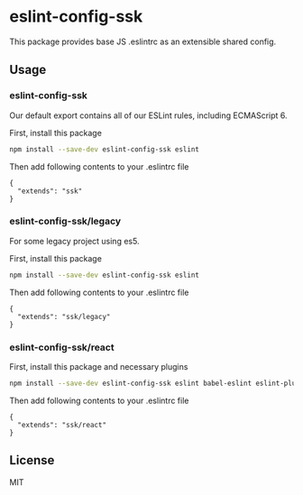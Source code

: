 # eslint-config-ssk

This package provides base JS .eslintrc as an extensible shared config.

## Usage

### eslint-config-ssk

Our default export contains all of our ESLint rules, including ECMAScript 6.

First, install this package
```sh
npm install --save-dev eslint-config-ssk eslint
```
Then add following contents to your .eslintrc file
```
{
  "extends": "ssk"
}
```

### eslint-config-ssk/legacy

For some legacy project using es5.

First, install this package
```sh
npm install --save-dev eslint-config-ssk eslint
```
Then add following contents to your .eslintrc file
```
{
  "extends": "ssk/legacy"
}
```

### eslint-config-ssk/react
First, install this package and necessary plugins
```sh
npm install --save-dev eslint-config-ssk eslint babel-eslint eslint-plugin-react eslint-plugin-import eslint-plugin-jsx-a11y
```
Then add following contents to your .eslintrc file
```
{
  "extends": "ssk/react"
}
```

## License
MIT
